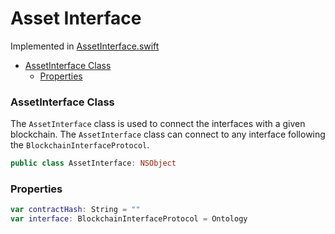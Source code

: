 # Asset Interface

Implemented in [AssetInterface.swift](https://github.com/Ryucoin/neovm-utils/blob/master/neovmUtils/Classes/Asset%20Interfaces/AssetInterface.swift)

- [AssetInterface Class](#assetinterface-class)
  - [Properties](#properties)

### AssetInterface Class

The `AssetInterface` class is used to connect the interfaces with a given blockchain. The `AssetInterface` class can connect to any interface following the `BlockchainInterfaceProtocol`.

``` swift
public class AssetInterface: NSObject
```

### Properties

``` swift
var contractHash: String = ""
var interface: BlockchainInterfaceProtocol = Ontology
```
